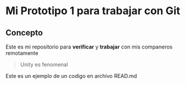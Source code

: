 # Mi Prototipo 1 para trabajar con Git
## Concepto
Este es mi repositorio para **verificar** y **trabajar** con mis companeros remotamente

> Unity es fenomenal

Este es un ejemplo de un codigo en archivo READ.md
```

```